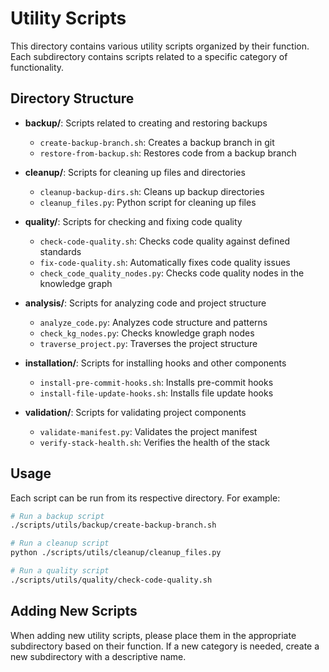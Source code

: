 # Utility Scripts

This directory contains various utility scripts organized by their function. Each subdirectory contains scripts related to a specific category of functionality.

## Directory Structure

- **backup/**: Scripts related to creating and restoring backups
  - `create-backup-branch.sh`: Creates a backup branch in git
  - `restore-from-backup.sh`: Restores code from a backup branch

- **cleanup/**: Scripts for cleaning up files and directories
  - `cleanup-backup-dirs.sh`: Cleans up backup directories
  - `cleanup_files.py`: Python script for cleaning up files

- **quality/**: Scripts for checking and fixing code quality
  - `check-code-quality.sh`: Checks code quality against defined standards
  - `fix-code-quality.sh`: Automatically fixes code quality issues
  - `check_code_quality_nodes.py`: Checks code quality nodes in the knowledge graph

- **analysis/**: Scripts for analyzing code and project structure
  - `analyze_code.py`: Analyzes code structure and patterns
  - `check_kg_nodes.py`: Checks knowledge graph nodes
  - `traverse_project.py`: Traverses the project structure

- **installation/**: Scripts for installing hooks and other components
  - `install-pre-commit-hooks.sh`: Installs pre-commit hooks
  - `install-file-update-hooks.sh`: Installs file update hooks

- **validation/**: Scripts for validating project components
  - `validate-manifest.py`: Validates the project manifest
  - `verify-stack-health.sh`: Verifies the health of the stack

## Usage

Each script can be run from its respective directory. For example:

```bash
# Run a backup script
./scripts/utils/backup/create-backup-branch.sh

# Run a cleanup script
python ./scripts/utils/cleanup/cleanup_files.py

# Run a quality script
./scripts/utils/quality/check-code-quality.sh
```

## Adding New Scripts

When adding new utility scripts, please place them in the appropriate subdirectory based on their function. If a new category is needed, create a new subdirectory with a descriptive name.
